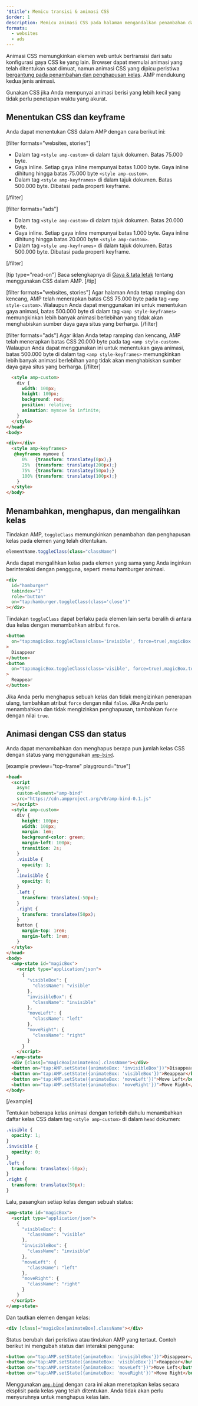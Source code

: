 ```yaml
---
'$title': Memicu transisi & animasi CSS
$order: 1
description: Memicu animasi CSS pada halaman mengandalkan penambahan dan penghapusan kelas, dilakukan melalui JavaScript. Anda bisa mendapatkan perilaku yang sama pada halaman AMP dengan menggunakan tindakan toggleClass ....
formats:
  - websites
  - ads
---
```


Animasi CSS memungkinkan elemen web untuk bertransisi dari satu konfigurasi gaya CSS ke yang lain. Browser dapat memulai animasi yang telah ditentukan saat dimuat, namun animasi CSS yang dipicu peristiwa [bergantung pada penambahan dan penghapusan kelas](https://developer.mozilla.org/en-US/docs/Web/CSS/CSS_Animations/Using_CSS_animations). AMP mendukung kedua jenis animasi.

Gunakan CSS jika Anda mempunyai animasi berisi yang lebih kecil yang tidak perlu penetapan waktu yang akurat.

## Menentukan CSS dan keyframe

Anda dapat menentukan CSS dalam AMP dengan cara berikut ini:

[filter formats="websites, stories"]

- Dalam tag `<style amp-custom>` di dalam tajuk dokumen. Batas 75.000 byte.
- Gaya inline. Setiap gaya inline mempunyai batas 1.000 byte. Gaya inline dihitung hingga batas 75.000 byte `<style amp-custom>`.
- Dalam tag `<style amp-keyframes>` di dalam tajuk dokumen. Batas 500.000 byte. Dibatasi pada properti keyframe.

[/filter]

[filter formats="ads"]

- Dalam tag `<style amp-custom>` di dalam tajuk dokumen. Batas 20.000 byte.
- Gaya inline. Setiap gaya inline mempunyai batas 1.000 byte. Gaya inline dihitung hingga batas 20.000 byte `<style amp-custom>`.
- Dalam tag `<style amp-keyframes>` di dalam tajuk dokumen. Batas 500.000 byte. Dibatasi pada properti keyframe.

[/filter]

[tip type="read-on"] Baca selengkapnya di [Gaya & tata letak](../style_and_layout/index.md) tentang menggunakan CSS dalam AMP. [/tip]

[filter formats="websites, stories"] Agar halaman Anda tetap ramping dan kencang, AMP telah menerapkan batas CSS 75.000 byte pada tag `<amp style-custom>`. Walaupun Anda dapat menggunakan ini untuk menentukan gaya animasi, batas 500.000 byte di dalam tag `<amp style-keyframes>` memungkinkan lebih banyak animasi berlebihan yang tidak akan menghabiskan sumber daya gaya situs yang berharga. [/filter]

[filter formats="ads"] Agar iklan Anda tetap ramping dan kencang, AMP telah menerapkan batas CSS 20.000 byte pada tag `<amp style-custom>`. Walaupun Anda dapat menggunakan ini untuk menentukan gaya animasi, batas 500.000 byte di dalam tag `<amp style-keyframes>` memungkinkan lebih banyak animasi berlebihan yang tidak akan menghabiskan sumber daya gaya situs yang berharga. [/filter]

```html
  <style amp-custom>
    div {
      width: 100px;
      height: 100px;
      background: red;
      position: relative;
      animation: mymove 5s infinite;
    }
  </style>
</head>
<body>

<div></div>
  <style amp-keyframes>
   @keyframes mymove {
      0%   {transform: translatey(0px);}
      25%  {transform: translatey(200px);}
      75%  {transform: translatey(50px);}
      100% {transform: translatey(100px);}
    }
  </style>
</body>
```

## Menambahkan, menghapus, dan mengalihkan kelas

Tindakan AMP, `toggleClass` memungkinkan penambahan dan penghapusan kelas pada elemen yang telah ditentukan.

```js
elementName.toggleClass(class="className")
```

Anda dapat mengalihkan kelas pada elemen yang sama yang Anda inginkan berinteraksi dengan pengguna, seperti menu hamburger animasi.

```html
<div
  id="hamburger"
  tabindex="1"
  role="button"
  on="tap:hamburger.toggleClass(class='close')"
></div>
```

Tindakan `toggleClass` dapat berlaku pada elemen lain serta beralih di antara dua kelas dengan menambahkan atribut `force`.

```html
<button
  on="tap:magicBox.toggleClass(class='invisible', force=true),magicBox.toggleClass(class='visible', force=false)"
>
  Disappear
</button>
<button
  on="tap:magicBox.toggleClass(class='visible', force=true),magicBox.toggleClass(class='invisible', force=false)"
>
  Reappear
</button>
```

Jika Anda perlu menghapus sebuah kelas dan tidak mengizinkan penerapan ulang, tambahkan atribut `force` dengan nilai `false`. Jika Anda perlu menambahkan dan tidak mengizinkan penghapusan, tambahkan `force` dengan nilai `true`.

## Animasi dengan CSS dan status

Anda dapat menambahkan dan menghapus berapa pun jumlah kelas CSS dengan status yang menggunakan [`amp-bind`](../../../../documentation/components/reference/amp-bind.md).

[example preview="top-frame" playground="true"]

```html
<head>
  <script
    async
    custom-element="amp-bind"
    src="https://cdn.ampproject.org/v0/amp-bind-0.1.js"
  ></script>
  <style amp-custom>
    div {
      height: 100px;
      width: 100px;
      margin: 1em;
      background-color: green;
      margin-left: 100px;
      transition: 2s;
    }
    .visible {
      opacity: 1;
    }
    .invisible {
      opacity: 0;
    }
    .left {
      transform: translatex(-50px);
    }
    .right {
      transform: translatex(50px);
    }
    button {
      margin-top: 1rem;
      margin-left: 1rem;
    }
  </style>
</head>
<body>
  <amp-state id="magicBox">
    <script type="application/json">
      {
        "visibleBox": {
          "className": "visible"
        },
        "invisibleBox": {
          "className": "invisible"
        },
        "moveLeft": {
          "className": "left"
        },
        "moveRight": {
          "className": "right"
        }
      }
    </script>
  </amp-state>
  <div [class]="magicBox[animateBox].className"></div>
  <button on="tap:AMP.setState({animateBox: 'invisibleBox'})">Disappear</button>
  <button on="tap:AMP.setState({animateBox: 'visibleBox'})">Reappear</button>
  <button on="tap:AMP.setState({animateBox: 'moveLeft'})">Move Left</button>
  <button on="tap:AMP.setState({animateBox: 'moveRight'})">Move Right</button>
</body>
```

[/example]

Tentukan beberapa kelas animasi dengan terlebih dahulu menambahkan daftar kelas CSS dalam tag `<style amp-custom>` di dalam `head` dokumen:

```css
.visible {
  opacity: 1;
}
.invisible {
  opacity: 0;
}
.left {
  transform: translatex(-50px);
}
.right {
  transform: translatex(50px);
}
```

Lalu, pasangkan setiap kelas dengan sebuah status:

```html
<amp-state id="magicBox">
  <script type="application/json">
    {
      "visibleBox": {
        "className": "visible"
      },
      "invisibleBox": {
        "className": "invisible"
      },
      "moveLeft": {
        "className": "left"
      },
      "moveRight": {
        "className": "right"
      }
    }
  </script>
</amp-state>
```

Dan tautkan elemen dengan kelas:

```html
<div [class]="magicBox[animateBox].className"></div>
```

Status berubah dari peristiwa atau tindakan AMP yang tertaut. Contoh berikut ini mengubah status dari interaksi pengguna:

```html
<button on="tap:AMP.setState({animateBox: 'invisibleBox'})">Disappear</button>
<button on="tap:AMP.setState({animateBox: 'visibleBox'})">Reappear</button>
<button on="tap:AMP.setState({animateBox: 'moveLeft'})">Move Left</button>
<button on="tap:AMP.setState({animateBox: 'moveRight'})">Move Right</button>
```

Menggunakan [`amp-bind`](../../../../documentation/components/reference/amp-bind.md) dengan cara ini akan menetapkan kelas secara eksplisit pada kelas yang telah ditentukan. Anda tidak akan perlu menyuruhnya untuk menghapus kelas lain.
